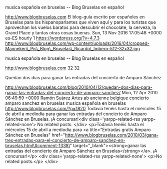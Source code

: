 musica española en bruselas -- Blog Bruselas en español

http://www.blogbruselas.com El blog-guía escrito por españoles en
Bruselas para los hispanoparlantes que viven aquí y para los turistas
que aprovechan los vuelos baratos para descubrir el chocolate, la
cerveza, la Grand Place y tantas otras cosas buenas. Sun, 13 Nov 2016
17:05:48 +0000 es-ES hourly 1 https://wordpress.org/?v=4.7.3
http://www.blogbruselas.com/wp-content/uploads/2016/04/cropped-Manneken\_Pis\_Blog\_Bruselas\_Ricardo\_Imbern-512-32x32.jpg

musica española en bruselas -- Blog Bruselas en español

http://www.blogbruselas.com 32 32

Quedan dos días para ganar las entradas del concierto de Amparo Sánchez

http://www.blogbruselas.com/blog/2010/04/12/quedan-dos-dias-para-ganar-las-entradas-del-concierto-de-amparo-sanchez/
Mon, 12 Apr 2010 06:49:59 +0000 Ramón Suárez Artes ab ancienne belgique
concierto amparo sanchez en bruselas musica española en bruselas
http://www.blogbruselas.com/?p=1820 Todavía tenéis hasta el miércoles 15
de abril a mediodía para ganar las entradas del concierto de Amparo
Sánchez en Bruselas. ¡A concursar!\<div class=\'yarpp-related-rss
yarpp-related-none\'\> No related posts. \</div\> \<p\>Todavía tenéis
hasta el miércoles 15 de abril a mediodía para \<a title=\"Entradas
gratis Amparo Sánchez en Bruselas\"
href=\"http://www.blogbruselas.com/2010/03/gana-tres-entradas-para-el-concierto-de-amparo-sanchez-en-bruselas.html\#comment-1338\"
target=\"\_blank\"\>\<strong\>ganar las entradas del concierto de Amparo
Sánchez en Bruselas\</strong\>\</a\>. ¡A concursar!\</p\> \<div
class=\'yarpp-related-rss yarpp-related-none\'\> \<p\>No related
posts.\</p\> \</div\>
